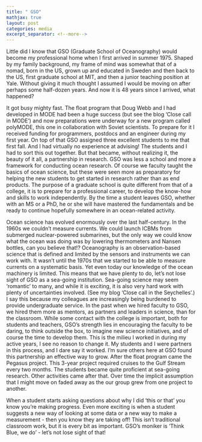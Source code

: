 ```yaml
---
title: " GSO"
mathjax: true
layout: post
categories: media
excerpt_separator: <!--more-->
---
```


Little did I know that GSO (Graduate School of Oceanography) would become my professional home when I first arrived in summer 1975. Shaped by my family background, my frame of mind was somewhat that of a nomad, born in the US, grown up and educated in Sweden and then back to the US, first graduate school at MIT, and then a junior teaching position at Yale. Without giving it much thought I assumed I would be moving on after perhaps some half-dozen years. And now it is 48 years since I arrived, what happened? 
<!--more-->

It got busy mighty fast. The float program that Doug Webb and I had developed in MODE had been a huge success (but see the blog ‘Close call in MODE’) and now preparations were underway for a new program called polyMODE, this one in collaboration with Soviet scientists. To prepare for it I received funding for programmers, postdocs and an engineer during my first year. On top of that GSO assigned three excellent students to me that first fall. And I had virtually no experience at advising! The students and I had to sort this out together. But that became, without realizing it, the beauty of it all, a partnership in research. GSO was less a school and more a framework for conducting ocean research. Of course we faculty taught the basics of ocean science, but these were seen more as preparatory for helping the new students to get started in research rather than as end products. The purpose of a graduate school is quite different from that of a college, it is to prepare for a professional career, to develop the know-how and skills to work independently. By the time a student leaves GSO, whether with an MS or a PhD, he or she will have mastered the fundamentals and be ready to continue hopefully somewhere in an ocean-related activity. 

Ocean science has evolved enormously over the last half-century. In the 1960s we couldn’t measure currents. We could launch ICBMs from submerged nuclear-powered submarines, but the only way we could know what the ocean was doing was by lowering thermometers and Nansen bottles, can you believe that!? Oceanography is an observation-based science that is defined and limited by the sensors and instruments we can work with. It wasn’t until the 1970s that we started to be able to measure currents on a systematic basis. Yet even today our knowledge of the ocean machinery is limited. This means that we have plenty to do, let’s not lose sight of GSO as a sea-going institution. Sea-going science may seem ‘romantic’ to many, and while it is exciting, it is also very hard work with plenty of uncertainties involved. (See my blog ‘Close call in the Seychelles’.) I say this because my colleagues are increasingly being burdened to provide undergraduate service. In the past when we hired faculty to GSO, we hired them more as mentors, as partners and leaders in science, than for the classroom. While some contact with the college is important, both for students and teachers, GSO’s strength lies in encouraging the faculty to be daring, to think outside the box, to imagine new science initiatives, and of course the time to develop them. This is the milieu I worked in during my active years, I see no reason to change it. My students and I were partners in this process, and I dare say it worked. I’m sure others here at GSO found this partnership an effective way to grow. After the float program came the Pegasus project. This 3-year project required cruises to the Gulf Stream every two months. The students became quite proficient at sea-going research. Other activities came after that. Over time the implicit assumption that I might move on faded away as the our group grew from one project to another. 

When a student starts asking questions about why I did ‘this or that’ you know you’re making progress. Even more exciting is when a student suggests a new way of looking at some data or a new way to make a measurement - then you know they are taking off! This isn’t traditional classroom work, but it is every bit as important. GSO’s moniker is ‘Think Blue, we do’ - let’s not lose sight of that!  


